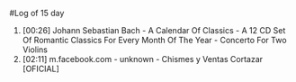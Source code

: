 #Log of 15 day

1. [00:26] Johann Sebastian Bach - A Calendar Of Classics - A 12 CD Set Of Romantic Classics For Every Month Of The Year - Concerto For Two Violins
1. [02:11] m.facebook.com - unknown - Chismes y Ventas Cortazar [OFICIAL]

